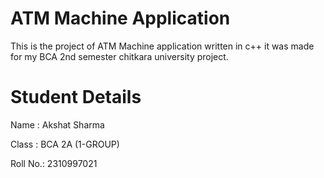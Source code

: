# ATM Machine Application
 This is the project of ATM Machine application written in c++ it was made for my BCA 2nd semester chitkara university project.
# Student Details
 Name  : Akshat Sharma

 Class : BCA 2A (1-GROUP)
 
 Roll No.: 2310997021
